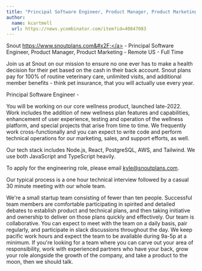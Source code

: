 ```yaml
---
title: "Principal Software Engineer, Product Manager, Product Marketing : Remote US"
author:
  name: kcartmell
  url: https://news.ycombinator.com/item?id=40847083
---
```

Snout <a href="https:&#x2F;&#x2F;www.snoutplans.com&#x2F;" rel="nofollow">https:&#x2F;&#x2F;www.snoutplans.com&#x2F;</a> - Principal Software Engineer, Product Manager, Product Marketing - Remote US - Full Time

Join us at Snout on our mission to ensure no one ever has to make a health decision for their pet based on the cash in their back account. Snout plans pay for 100% of routine veterinary care, unlimited visits, and additional member benefits - think pet insurance, that you will actually use every year.

Principal Software Engineer -

You will be working on our core wellness product, launched late-2022. Work includes the addition of new wellness plan features and capabilities, enhancement of user experience, testing and operation of the wellness platform, and special projects that arise from time to time. We frequently work cross-functionally and you can expect to write code and perform technical operations for our marketing, sales, and support efforts, as well.

Our tech stack includes Node.js, React, PostgreSQL, AWS, and Tailwind. We use both JavaScript and TypeScript heavily.

To apply for the engineering role, please email kyle@snoutplans.com.

Our typical process is a one hour technical interview followed by a casual 30 minute meeting with our whole team.

We&#x27;re a small startup team consisting of fewer than ten people. Successful team members are comfortable participating in spirited and detailed debates to establish product and technical plans, and then taking initiative and ownership to deliver on those plans quickly and effectively. Our team is collaborative. You can expect to meet with the team on a daily basis, pair regularly, and participate in slack discussions throughout the day. We keep pacific work hours and expect the team to be available during 9a-5p at a minimum. If you&#x27;re looking for a team where you can carve out your area of responsibility, work with experienced partners who have your back, grow your role alongside the growth of the company, and take a product to the moon, then we should talk.
